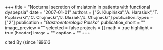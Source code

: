 +++
title = "Nocturnal secretion of melatonin in patients with functional dyspepsia"
date = "2007-01-01"
authors = ["G. Klupińska","A. Harasiuk","T. Popławski","C. Chojnacki","J. Błasiak","J. Chojnacki"]
publication_types = ["2"]
publication = "_Gastroenterologia Polska_"
publication_short = ""
image_preview = ""
selected = false
projects = []
math = true
highlight = true
[header]
image = ""
caption = ""
+++

cited By (since 1996)3
